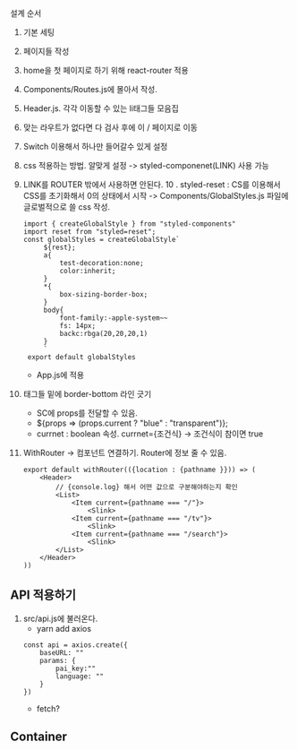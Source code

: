 설계 순서

1. 기본 세팅
2. 페이지들 작성
3. home을 첫 페이지로 하기 위해 react-router 적용
4. Components/Routes.js에 몰아서 작성.
5. Header.js.
   각각 이동할 수 있는 li태그들 모음집
6. <Redirect from ="*" to="/"> 
   맞는 라우트가 없다면 다 검사 후에 이 / 페이지로 이동
7. Switch 이용해서 하나만 들어갈수 있게 설정
8. css 적용하는 방법. 알맞게 설정
   -> styled-componenet(LINK) 사용 가능
9. LINK를 ROUTER 밖에서 사용하면 안된다.
   10 . styled-reset : CS를 이용해서 CSS를 초기화해서 0의 상태에서 시작
   -> Components/GlobalStyles.js 파일에 글로벌적으로 쓸 css 작성.

   ```
   import { createGlobalStyle } from "styled-components"
   import reset from "styled=reset";
   const globalStyles = createGlobalStyle`
        ${rest};
        a{
            test-decoration:none;
            color:inherit;
        }
        *{
            box-sizing-border-box;
        }
        body{
            font-family:-apple-system~~
            fs: 14px;
            backc:rbga(20,20,20,1)
        }
        `
    export default globalStyles
   ```

   - App.js에 적용

10. 태그들 밑에 border-bottom 라인 긋기

    - SC에 props를 전달할 수 있음.
    - ${props => (props.current ? "blue" : "transparent")};
    - currnet : boolean 속성. currnet={조건식} -> 조건식이 참이면 true

11. WithRouter -> 컴포넌트 연결하기. Router에 정보 줄 수 있음.

    ```
    export default withRouter(({location : {pathname }})) => (
        <Header>
            // {console.log} 해서 어떤 값으로 구분해야하는지 확인
            <List>
                <Item current={pathname === "/"}>
                    <Slink>
                <Item current={pathname === "/tv"}>
                    <Slink>
                <Item current={pathname === "/search"}>
                    <Slink>
            </List>
        </Header>
    ))
    ```

## API 적용하기

1. src/api.js에 불러온다.
   - yarn add axios
   ```
   const api = axios.create({
       baseURL: ""
       params: {
           pai_key:""
           language: ""
       }
   })
   ```
   - fetch?

## Container
